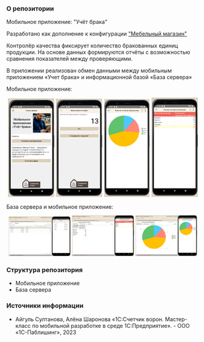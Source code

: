 ### О репозитории
Мобильное приложение: "Учёт брака"

Разработано как дополнение к конфигурации ["Мебельный магазин"](https://github.com/nikitagordeev10/self-education-1c-003-desktop-configuration-furniture-store) 

Контролёр качества фиксирует количество бракованных единиц продукции. На основе данных формируются отчёты с возможностью сравнения показателей между проверяющими.

В приложении реализован обмен данными между мобильным приложением «Учет брака» и информационной базой «База сервера»

Мобильное приложение:
<p align="center">
  <img src="phone1.jpg" width="24%">
  <img src="phone2.jpg" width="24%">
  <img src="phone3.jpg" width="24%">
  <img src="phone4.jpg" width="24%">
</p>

База сервера и мобильное приложение:
<p align="center">
  <img src="phone_db1.jpg" width="32%">
  <img src="phone_db2.jpg" width="32%">
  <img src="phone_db3.jpg" width="32%">
</p>

### Структура репозитория
- Мобильное приложение
- База сервера

### Источники информации
- Айгуль Султанова, Алёна Шаронова «1С:Счетчик ворон. Мастер-класс по мобильной разработке в среде 1С:Предприятие». - ООО «1С-Паблишинг», 2023
